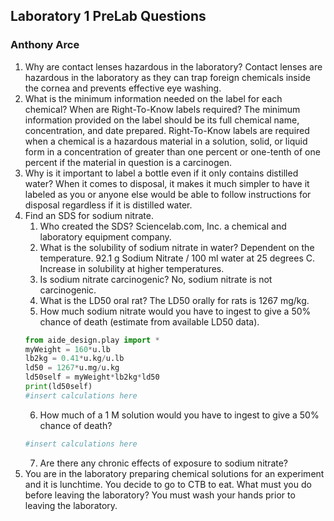 ## Laboratory 1 PreLab Questions
### Anthony Arce

1. Why are contact lenses hazardous in the laboratory?
    Contact lenses are hazardous in the laboratory as they can trap foreign chemicals inside the cornea and prevents effective eye washing.
2. What is the minimum information needed on the label for each chemical? When are Right-To-Know labels required?
  The minimum information provided on the label should be its full chemical name, concentration, and date prepared. Right-To-Know labels are required when a chemical is a hazardous material in a solution, solid, or liquid form in a concentration of greater than one percent or one-tenth of one percent if the material in question is a carcinogen.
3. Why is it important to label a bottle even if it only contains distilled water?
  When it comes to disposal, it makes it much simpler to have it labeled as you or anyone else would be able to follow instructions for disposal regardless if it is distilled water.
4. Find an SDS for sodium nitrate.
    1. Who created the SDS?
      Sciencelab.com, Inc. a chemical and laboratory equipment company.
    2. What is the solubility of sodium nitrate in water?
      Dependent on the temperature. 92.1 g Sodium Nitrate / 100 ml water at 25 degrees C. Increase in solubility at higher temperatures.
    3. Is sodium nitrate carcinogenic?
      No, sodium nitrate is not carcinogenic.
    4. What is the LD50 oral rat?
      The LD50 orally for rats is 1267 mg/kg.
    5. How much sodium nitrate would you have to ingest to give a 50% chance of death (estimate from available LD50 data).
    ```python
    from aide_design.play import *
    myWeight = 160*u.lb
    lb2kg = 0.41*u.kg/u.lb
    ld50 = 1267*u.mg/u.kg
    ld50self = myWeight*lb2kg*ld50
    print(ld50self)
    #insert calculations here
    ```
    6. How much of a 1 M solution would you have to ingest to give a 50% chance of death?
    ```python
    #insert calculations here
    ```
    7. Are there any chronic effects of exposure to sodium nitrate?
5. You are in the laboratory preparing chemical solutions for an experiment and it is lunchtime. You decide to go to CTB to eat. What must you do before leaving the laboratory?
  You must wash your hands prior to leaving the laboratory.
